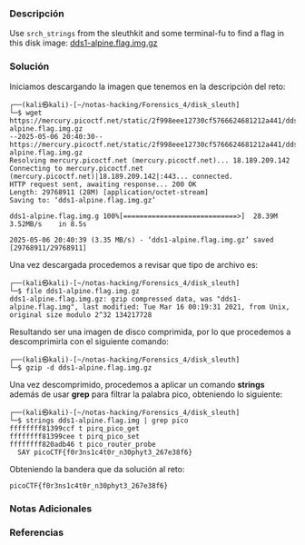 ### Descripción
Use `srch_strings` from the sleuthkit and some terminal-fu to find a flag in this disk image: [dds1-alpine.flag.img.gz](https://mercury.picoctf.net/static/2f998eee12730cf5766624681212a441/dds1-alpine.flag.img.gz)
### Solución
Iniciamos descargando la imagen que tenemos en la descripción del reto:

```shell
┌──(kali㉿kali)-[~/notas-hacking/Forensics_4/disk_sleuth]
└─$ wget https://mercury.picoctf.net/static/2f998eee12730cf5766624681212a441/dds1-alpine.flag.img.gz
--2025-05-06 20:40:30--  https://mercury.picoctf.net/static/2f998eee12730cf5766624681212a441/dds1-alpine.flag.img.gz
Resolving mercury.picoctf.net (mercury.picoctf.net)... 18.189.209.142
Connecting to mercury.picoctf.net (mercury.picoctf.net)|18.189.209.142|:443... connected.
HTTP request sent, awaiting response... 200 OK
Length: 29768911 (28M) [application/octet-stream]
Saving to: ‘dds1-alpine.flag.img.gz’

dds1-alpine.flag.img.g 100%[============================>]  28.39M  3.52MB/s    in 8.5s    

2025-05-06 20:40:39 (3.35 MB/s) - ‘dds1-alpine.flag.img.gz’ saved [29768911/29768911]
```

Una vez descargada procedemos a revisar que tipo de archivo es:

```shell
┌──(kali㉿kali)-[~/notas-hacking/Forensics_4/disk_sleuth]
└─$ file dds1-alpine.flag.img.gz 
dds1-alpine.flag.img.gz: gzip compressed data, was "dds1-alpine.flag.img", last modified: Tue Mar 16 00:19:31 2021, from Unix, original size modulo 2^32 134217728
```

Resultando ser una imagen de disco comprimida, por lo que procedemos a descomprimirla con el siguiente comando:

```shell
┌──(kali㉿kali)-[~/notas-hacking/Forensics_4/disk_sleuth]
└─$ gzip -d dds1-alpine.flag.img.gz 
```

Una vez descomprimido, procedemos a aplicar un comando **strings** además de usar **grep** para filtrar la palabra pico, obteniendo lo siguiente:

```shell
┌──(kali㉿kali)-[~/notas-hacking/Forensics_4/disk_sleuth]
└─$ strings dds1-alpine.flag.img | grep pico
ffffffff81399ccf t pirq_pico_get
ffffffff81399cee t pirq_pico_set
ffffffff820adb46 t pico_router_probe
  SAY picoCTF{f0r3ns1c4t0r_n30phyt3_267e38f6}
```

Obteniendo la bandera que da solución al reto:

```
picoCTF{f0r3ns1c4t0r_n30phyt3_267e38f6}
```
### Notas Adicionales

### Referencias